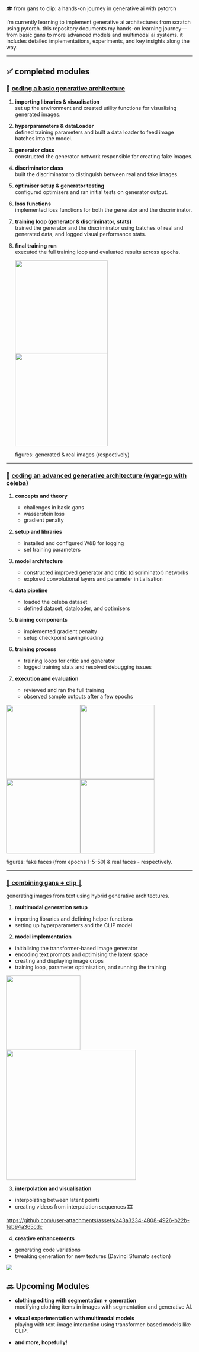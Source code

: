 🎓 from gans to clip: a hands-on journey in generative ai with pytorch

i'm currently learning to implement generative ai architectures from scratch using pytorch. this repository documents my hands-on learning journey—from basic gans to more advanced models and multimodal ai systems. it includes detailed implementations, experiments, and key insights along the way.

---

## ✅ completed modules

### 🧱 [coding a basic generative architecture](basic_gan.ipynb)
1. **importing libraries & visualisation**  
   set up the environment and created utility functions for visualising generated images.

2. **hyperparameters & dataLoader**  
   defined training parameters and built a data loader to feed image batches into the model.

3. **generator class**  
   constructed the generator network responsible for creating fake images.

4. **discriminator class**  
   built the discriminator to distinguish between real and fake images.

5. **optimiser setup & generator testing**  
   configured optimisers and ran initial tests on generator output.

6. **loss functions**  
   implemented loss functions for both the generator and the discriminator.

7. **training loop (generator & discriminator, stats)**  
   trained the generator and the discriminator using batches of real and generated data, and logged visual performance stats.
   
8. **final training run**  
   executed the full training loop and evaluated results across epochs.
   

   <img src="https://github.com/user-attachments/assets/0c6f3f6d-4290-4fc9-b3bf-a7d9c892fffb" width="250"/><img src="https://github.com/user-attachments/assets/8024ae65-ae0a-4a6d-a69a-d08e88058818" width="250"/>
   
   figures: generated & real images (respectively)
   
---

### 🚀 [coding an advanced generative architecture (wgan-gp with celeba)](advanced_gan.ipynb)

1. **concepts and theory**  
   - challenges in basic gans  
   - wasserstein loss  
   - gradient penalty  

2. **setup and libraries**  
   - installed and configured W&B for logging  
   - set training parameters  

3. **model architecture**  
   - constructed improved generator and critic (discriminator) networks  
   - explored convolutional layers and parameter initialisation  

4. **data pipeline**  
   - loaded the celeba dataset  
   - defined dataset, dataloader, and optimisers  

5. **training components**  
   - implemented gradient penalty  
   - setup checkpoint saving/loading  

6. **training process**  
   - training loops for critic and generator  
   - logged training stats and resolved debugging issues  

7. **execution and evaluation**  
   - reviewed and ran the full training  
   - observed sample outputs after a few epochs

<img src="https://github.com/user-attachments/assets/b87961d8-2f8c-4df7-890d-7e1c2c422aeb" width="200"/><img src="https://github.com/user-attachments/assets/1f883913-3f49-414d-a4e8-9f409ab91d83" width="200"/><img src="https://github.com/user-attachments/assets/7dabbb2c-a4c4-4582-b9e8-c7111263a12c" width="200"/><img src="https://github.com/user-attachments/assets/9e00a9d6-d99b-4e3e-81ee-60d9449cee8a" width="200"/>

figures: fake faces (from epochs 1-5-50)  & real faces - respectively.

---

 ### [📝 combining gans + clip 🎨](clip+vqgan.ipynb)  
  generating images from text using hybrid generative architectures.

  1. **multimodal generation setup**
   - importing libraries and defining helper functions
   - setting up hyperparameters and the CLIP model

   2. **model implementation**
   - initialising the transformer-based image generator
   - encoding text prompts and optimising the latent space
   - creating and displaying image crops
   - training loop, parameter optimisation, and running the training
<img src="https://github.com/user-attachments/assets/3c7814d1-3973-43d3-b462-317432d618b3" width="200"/>
<img src="https://github.com/user-attachments/assets/0d899519-0270-4d43-b888-803b679721e5" width="350"/>

   3. **interpolation and visualisation**
   - interpolating between latent points
   - creating videos from interpolation sequences 🎞️

https://github.com/user-attachments/assets/a43a3234-4808-4926-b22b-1eb94a365cdc

   4. **creative enhancements**
   - generating code variations
   - tweaking generation for new textures (Davinci Sfumato section)
<img src="https://github.com/user-attachments/assets/d35fa949-b045-4fdd-b8de-3e7cdf87b09b"/>


## 🔜 Upcoming Modules

- **clothing editing with segmentation + generation**  
  modifying clothing items in images with segmentation and generative AI.

- **visual experimentation with multimodal models**  
  playing with text-image interaction using transformer-based models like CLIP.

- **and more, hopefully!**
